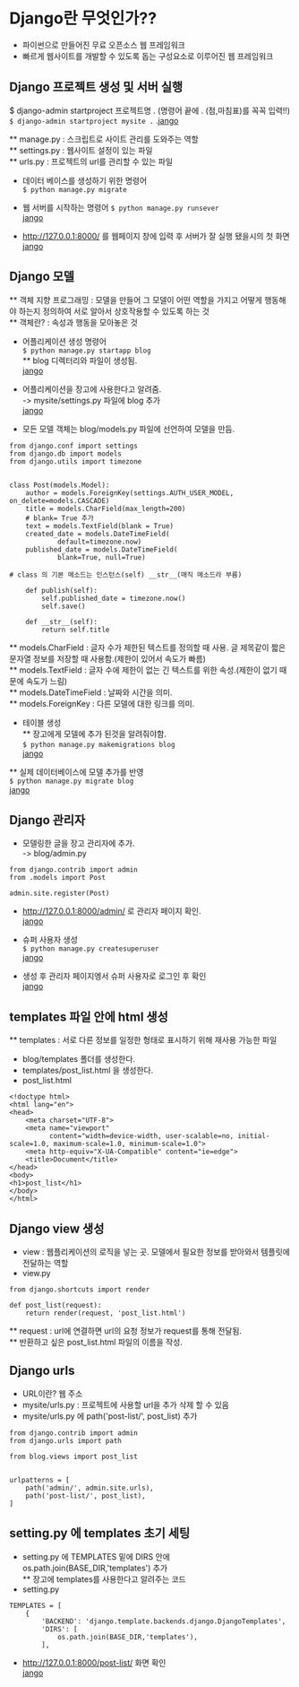 # Django란 무엇인가??
* 파이썬으로 만들어진 무료 오픈소스 웹 프레임워크 
* 빠르게 웹사이트를 개발할 수 있도록 돕는 구성요소로 이루어진 웹 프레임워크

## Django 프로젝트 생성 및 서버 실행
$ django-admin startproject 프로젝트명 . (명령어 끝에 . (점,마침표)를 꼭꼭 입력!!)
` $ django-admin startproject mysite . `
.[jango](./img/img1.PNG)

** manage.py : 스크립트로 사이트 관리를 도와주는 역할  
** settings.py : 웹사이트 설정이 있는 파일  
** urls.py : 프로젝트의 url를 관리할 수 있는 파일  

* 데이터 베이스를 생성하기 위한 명령어  
` $ python manage.py migrate `
* 웹 서버를 시작하는 명령어
` $ python manage.py runsever `  
[jango](./img/img2.PNG)

* http://127.0.0.1:8000/ 를 웹페이지 창에 입력 후 서버가 잘 실행 됐을시의 첫 화면  
[jango](./img/img3.PNG)

## Django 모델
** 객체 지향 프로그래밍 : 모델을 만들어 그 모델이 어떤 역할을 가지고 어떻게 행동해야 하는지 정의하여 서로 알아서 상호작용할 수 있도록 하는 것  
** 객체란? : 속성과 행동을 모아놓은 것

* 어플리케이션 생성 명령어  
` $ python manage.py startapp blog `  
** blog 디렉터리와 파일이 생성됨.  
[jango](./img/img4.PNG)

* 어플리케이션을 장고에 사용한다고 알려줌.  
-> mysite/settings.py 파일에 blog 추가  
[jango](./img/img5.PNG)

* 모든 모델 객체는 blog/models.py 파일에 선언하여 모델을 만듬.  
```
from django.conf import settings
from django.db import models
from django.utils import timezone


class Post(models.Model):
    author = models.ForeignKey(settings.AUTH_USER_MODEL, on_delete=models.CASCADE)
    title = models.CharField(max_length=200)
    # blank= True 추가
    text = models.TextField(blank = True)
    created_date = models.DateTimeField(
            default=timezone.now)
    published_date = models.DateTimeField(
            blank=True, null=True)

# class 의 기본 메소드는 인스턴스(self) __str__(매직 메소드라 부름)
   
    def publish(self):
        self.published_date = timezone.now()
        self.save()

    def __str__(self):
        return self.title
```  

** models.CharField : 글자 수가 제한된 텍스트를 정의할 때 사용. 글 제목같이 짧은 문자열 정보를 저장할 때 사용함.(제한이 있어서 속도가 빠름)  
** models.TextField : 글자 수에 제한이 없는 긴 텍스트를 위한 속성.(제한이 없기 때문에 속도가 느림)  
** models.DateTimeField : 날짜와 시간을 의미.  
** models.ForeignKey : 다른 모델에 대한 링크를 의미.  

* 테이블 생성  
** 장고에게 모델에 추가 된것을 알려줘야함.  
` $ python manage.py makemigrations blog `  
[jango](./img/img6.PNG)  

** 실제 데이터베이스에 모델 추가를 반영  
` $ python manage.py migrate blog `  
[jango](./img/img7.PNG)  

## Django 관리자 
* 모델링한 글을 장고 관리자에 추가.  
-> blog/admin.py  
``` 
from django.contrib import admin
from .models import Post

admin.site.register(Post)
```
* http://127.0.0.1:8000/admin/ 로 관리자 페이지 확인.  
[jango](./img/img8.PNG) 

* 슈퍼 사용자 생성  
` $ python manage.py createsuperuser `  
[jango](./img/img9.PNG) 

* 생성 후 관리자 페이지엥서 슈퍼 사용자로 로그인 후 확인  
[jango](./img/img10.PNG) 

## templates 파일 안에 html 생성  
** templates : 서로 다른 정보를 일정한 형태로 표시하기 위해 재사용 가능한 파일
* blog/templates 폴더를 생성한다.
* templates/post_list.html 을 생성한다.
* post_list.html  
```
<!doctype html>
<html lang="en">
<head>
    <meta charset="UTF-8">
    <meta name="viewport"
          content="width=device-width, user-scalable=no, initial-scale=1.0, maximum-scale=1.0, minimum-scale=1.0">
    <meta http-equiv="X-UA-Compatible" content="ie=edge">
    <title>Document</title>
</head>
<body>
<h1>post_list</h1>
</body>
</html>  
```

## Django view 생성
* view : 웹플리케이션의 로직을 넣는 곳. 모델에서 필요한 정보를 받아와서 템플릿에 전달하는 역할 
* view.py   
```
from django.shortcuts import render

def post_list(request):
    return render(request, 'post_list.html')  
```
** request : url에 연결하면 url의 요청 정보가 request를 통해 전달됨.  
** 반환하고 싶은 post_list.html 파일의 이름을 작성.

## Django urls
* URL이란? 웹 주소
* mysite/urls.py : 프로젝트에 사용할 url을 추가 삭제 할 수 있음
* mysite/urls.py 에 path('post-list/', post_list) 추가  
```
from django.contrib import admin
from django.urls import path

from blog.views import post_list


urlpatterns = [
    path('admin/', admin.site.urls),
    path('post-list/', post_list),
] 
```

## setting.py 에 templates 초기 세팅
* setting.py 에 TEMPLATES 밑에 DIRS 안에 os.path.join(BASE_DIR,'templates') 추가  
** 장고에 templates를 사용한다고 알려주는 코드
* setting.py  

```
TEMPLATES = [
    {
        'BACKEND': 'django.template.backends.django.DjangoTemplates',
        'DIRS': [
            os.path.join(BASE_DIR,'templates'), 
        ],  
```
* http://127.0.0.1:8000/post-list/ 화면 확인  
[jango](./img/img11.PNG) 

